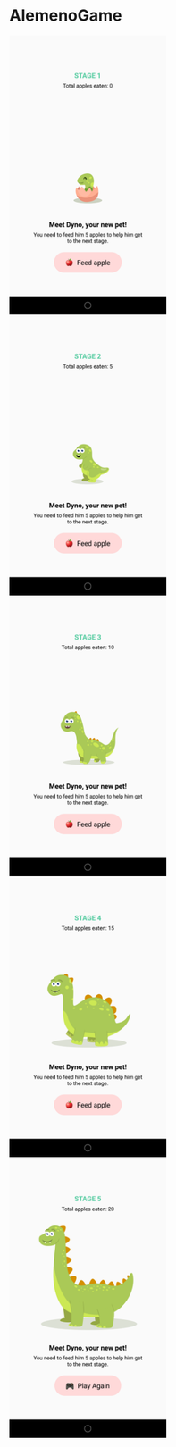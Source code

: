 # AlemenoGame

<img src="1.png" height="500">
<img src="2.png" height="500">
<img src="3.png" height="500">
<img src="4.png" height="500">
<img src="5.png" height="500">
